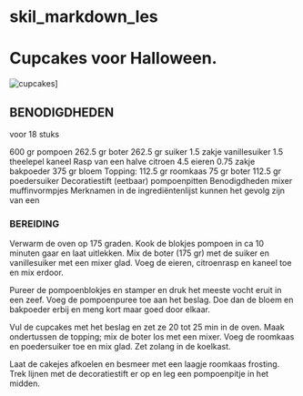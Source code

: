 # skil_markdown_les

# Cupcakes voor Halloween.

![cupcakes](https://www.leukerecepten.nl/wp-content/uploads/2020/10/halloween-cakje.jpg)]

## BENODIGDHEDEN

voor 18 stuks

600 gr pompoen
262.5 gr boter
262.5 gr suiker
1.5 zakje vanillesuiker
1.5 theelepel kaneel
Rasp van een halve citroen
4.5 eieren
0.75 zakje bakpoeder
375 gr bloem
Topping:
112.5 gr roomkaas
75 gr boter
112.5 gr poedersuiker
Decoratiestift (eetbaar)
pompoenpitten
Benodigdheden
mixer
muffinvormpjes
Merknamen in de ingrediëntenlijst kunnen het gevolg zijn van een

### BEREIDING

Verwarm de oven op 175 graden. Kook de blokjes pompoen in ca 10 minuten gaar en laat uitlekken. Mix de boter (175 gr) met de suiker en vanillesuiker met een mixer glad. Voeg de eieren, citroenrasp en kaneel toe en mix erdoor.

Pureer de pompoenblokjes en stamper en druk het meeste vocht eruit in een zeef. Voeg de pompoenpuree toe aan het beslag. Doe dan de bloem en bakpoeder erbij en meng kort maar goed door elkaar.

Vul de cupcakes met het beslag en zet ze 20 tot 25 min in de oven. Maak ondertussen de topping; mix de boter los met een mixer. Voeg de roomkaas en poedersuiker toe en mix glad. Zet zolang in de koelkast.

Laat de cakejes afkoelen en besmeer met een laagje roomkaas frosting. Trek lijnen met de decoratiestift er op en leg een pompoenpitje in het midden.